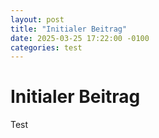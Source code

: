 ```yaml
---
layout: post
title: "Initialer Beitrag"
date: 2025-03-25 17:22:00 -0100
categories: test
---
```


# Initialer Beitrag

Test
